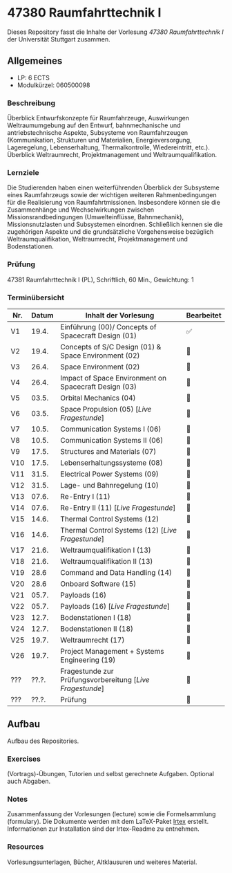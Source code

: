 # 47380 Raumfahrttechnik I

Dieses Repository fasst die Inhalte der Vorlesung _47380 Raumfahrttechnik I_ der Universität Stuttgart zusammen.

## Allgemeines

* LP: 6 ECTS
* Modulkürzel: 060500098

### Beschreibung

Überblick Entwurfskonzepte für Raumfahrzeuge, Auswirkungen Weltraumumgebung auf den Entwurf, bahnmechanische und antriebstechnische Aspekte, Subsysteme von Raumfahrzeugen (Kommunikation, Strukturen und Materialien, Energieversorgung, Lageregelung, Lebenserhaltung, Thermalkontrolle, Wiedereintritt, etc.).
Überblick Weltraumrecht, Projektmanagement und Weltraumqualifikation.

### Lernziele

Die Studierenden haben einen weiterführenden Überblick der Subsysteme eines Raumfahrzeugs sowie der wichtigen weiteren Rahmenbedingungen für die Realisierung
von Raumfahrtmissionen.
Insbesondere können sie die Zusammenhänge und Wechselwirkungen zwischen Missionsrandbedingungen (Umwelteinflüsse, Bahnmechanik), Missionsnutzlasten und Subsystemen einordnen.
Schließlich kennen sie die zugehörigen Aspekte und die grundsätzliche Vorgehensweise bezüglich Weltraumqualifikation, Weltraumrecht, Projektmanagement und Bodenstationen.

### Prüfung

47381 Raumfahrttechnik I (PL), Schriftlich, 60 Min., Gewichtung: 1

### Terminübersicht

Nr. | Datum | Inhalt der Vorlesung                                      | Bearbeitet
----|-------|-----------------------------------------------------------|------------------
V1  | 19.4. | Einführung (00)/ Concepts of Spacecraft Design (01)       | :white_check_mark:
V2  | 19.4. | Concepts of S/C Design (01) & Space Environment (02)      | :white_square_button:
V3  | 26.4. | Space Environment (02)                                    | :white_square_button:
V4  | 26.4. | Impact of Space Environment on Spacecraft Design (03)     | :white_square_button:
V5  | 03.5. | Orbital Mechanics (04)                                    | :white_square_button:
V6  | 03.5. | Space Propulsion (05) [_Live Fragestunde_]                | :white_square_button:
V7  | 10.5. | Communication Systems I (06)                              | :white_square_button:
V8  | 10.5. | Communication Systems II (06)                             | :white_square_button:
V9  | 17.5. | Structures and Materials (07)                             | :white_square_button:
V10 | 17.5. | Lebenserhaltungssysteme (08)                              | :white_square_button:
V11 | 31.5. | Electrical Power Systems (09)                             | :white_square_button:
V12 | 31.5. | Lage- und Bahnregelung (10)                               | :white_square_button:
V13 | 07.6. | Re-Entry I (11)                                           | :white_square_button:
V14 | 07.6. | Re-Entry II (11) [_Live Fragestunde_]                     | :white_square_button:
V15 | 14.6. | Thermal Control Systems (12)                              | :white_square_button:
V16 | 14.6. | Thermal Control Systems (12) [_Live Fragestunde_]         | :white_square_button:
V17 | 21.6. | Weltraumqualifikation I (13)                              | :white_square_button:
V18 | 21.6. | Weltraumqualifikation II (13)                             | :white_square_button:
V19 | 28.6  | Command and Data Handling (14)                            | :white_square_button:
V20 | 28.6  | Onboard Software (15)                                     | :white_square_button:
V21 | 05.7. | Payloads (16)                                             | :white_square_button:
V22 | 05.7. | Payloads (16) [_Live Fragestunde_]                        | :white_square_button:
V23 | 12.7. | Bodenstationen I (18)                                     | :white_square_button:
V24 | 12.7. | Bodenstationen II (18)                                    | :white_square_button:
V25 | 19.7. | Weltraumrecht (17)                                        | :white_square_button:
V26 | 19.7. | Project Management + Systems Engineering (19)             | :white_square_button:
??? | ??.?. | Fragestunde zur Prüfungsvorbereitung [_Live Fragestunde_] | :white_square_button:
??? | ??.?. | Prüfung                                                   | :white_square_button:

## Aufbau

Aufbau des Repositories.

### Exercises

(Vortrags)-Übungen, Tutorien und selbst gerechnete Aufgaben.
Optional auch Abgaben.

### Notes

Zusammenfassung der Vorlesungen (lecture) sowie die Formelsammlung (formulary).
Die Dokumente werden mit dem LaTeX-Paket [lrtex](https://github.com/raverank/lrtex) erstellt.
Informationen zur Installation sind der lrtex-Readme zu entnehmen.

### Resources

Vorlesungsunterlagen, Bücher, Altklausuren und weiteres Material.